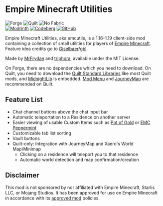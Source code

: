 <!-- modrinth_exclude.start -->
# Empire Minecraft Utilities
<!-- modrinth_exclude.end -->

![Forge](https://raw.githubusercontent.com/intergrav/devins-badges/v1/assets/supported/forge_64h.png) ![Quilt](https://raw.githubusercontent.com/intergrav/devins-badges/v1/assets/supported/quilt_64h.png) ![No Fabric](https://raw.githubusercontent.com/intergrav/devins-badges/v1/assets/unsupported/no-fabric_64h.png)<br>
[![Modrinth](https://raw.githubusercontent.com/intergrav/devins-badges/v1/assets/download/modrinth_64h.png)](https://modrinth.com/mod/emcutils) [![Codeberg](https://raw.githubusercontent.com/intergrav/devins-badges/v1/assets/repository/codeberg_64h.png)](https://codeberg.org/emmods/emcutils) [![GitHub](https://raw.githubusercontent.com/intergrav/devins-badges/v1/assets/repository/github_64h.png)](https://github.com/emmods/emcutils)

Empire Minecraft Utilities, aka emcutils, is a 1.16-1.19 client-side mod containing a collection of small utilities for players of [Empire Minecraft](https://ref.emc.gs/triphora).
Feature idea credits go to [Giselbaer](https://u.emc.gs/Giselbaer)/[gbl](https://github.com/gbl).

Made by [MrFrydae](https://u.emc.gs/GreenMeanie) and [triphora](https://u.emc.gs/triphora), available under the MIT License.

On Forge, there are no dependencies which you need to download. On Quilt, you need to download the [Quilt Standard Libraries](https://modrinth.com/mod/qsl) like most Quilt mods, and [MidnightLib](https://modrinth.com/mod/midnightlib) is embedded. [Mod Menu](https://modrinth.com/mod/modmenu) and [JourneyMap](https://modrinth.com/mod/journeymap) are recommended on Quilt.

## Feature List

* Chat channel buttons above the chat input bar
* Automatic teleportation to a Residence on another server
* Easier viewing of usable Custom Items such as [Pot of Gold](https://wiki.emc.gs/pot-of-gold) or [EMC Peppermint](https://wiki.emc.gs/emc-peppermint)
* Customizable tab list sorting
* Vault buttons
* Quilt-only: Integration with JourneyMap and Xaero's World Map/Minimap
	* Clicking on a residence will teleport you to that residence
	* Automatic world detection and map confirmation/creation

## Disclaimer

This mod is not sponsored by nor affiliated with Empire Minecraft, Starlis LLC, or Mojang Studios. It has been approved for use on Empire Minecraft in accordance with its [approved mod](https://mods.emc.gs) policies.

